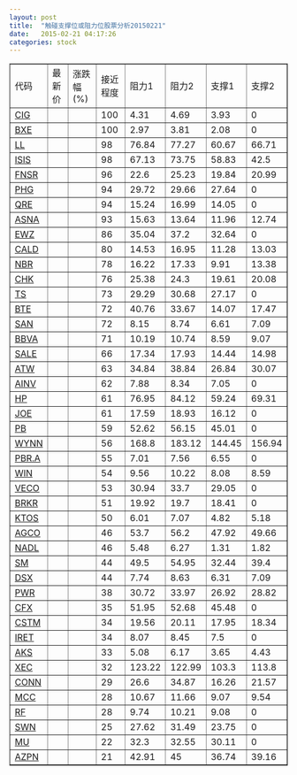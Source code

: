 ```yaml
---
layout: post
title:  "触碰支撑位或阻力位股票分析20150221"
date:   2015-02-21 04:17:26
categories: stock
---
```

<script type="text/javascript">
var stockList = []
stockList.push('gb_cig');
stockList.push('gb_bxe');
stockList.push('gb_ll');
stockList.push('gb_isis');
stockList.push('gb_fnsr');
stockList.push('gb_phg');
stockList.push('gb_qre');
stockList.push('gb_asna');
stockList.push('gb_ewz');
stockList.push('gb_cald');
stockList.push('gb_nbr');
stockList.push('gb_chk');
stockList.push('gb_ts');
stockList.push('gb_bte');
stockList.push('gb_san');
stockList.push('gb_bbva');
stockList.push('gb_sale');
stockList.push('gb_atw');
stockList.push('gb_ainv');
stockList.push('gb_hp');
stockList.push('gb_joe');
stockList.push('gb_pb');
stockList.push('gb_wynn');
stockList.push('gb_pbr.a');
stockList.push('gb_win');
stockList.push('gb_veco');
stockList.push('gb_brkr');
stockList.push('gb_ktos');
stockList.push('gb_agco');
stockList.push('gb_nadl');
stockList.push('gb_sm');
stockList.push('gb_dsx');
stockList.push('gb_pwr');
stockList.push('gb_cfx');
stockList.push('gb_cstm');
stockList.push('gb_iret');
stockList.push('gb_aks');
stockList.push('gb_xec');
stockList.push('gb_conn');
stockList.push('gb_mcc');
stockList.push('gb_rf');
stockList.push('gb_swn');
stockList.push('gb_mu');
stockList.push('gb_azpn');
</script>
<table border="1">
 <tr>
 <td>代码</td>
 <td>最新价</td>
 <td>涨跌幅(%)</td>
 <td>接近程度</td>
 <td>阻力1</td>
 <td>阻力2</td>
 <td>支撑1</td>
 <td>支撑2</td>
</tr>
  <tr id="cig" class="red">
  <td><a href="http://stock.finance.sina.com.cn/usstock/quotes/CIG.html" target="_blank">CIG</a></td><td></td><td></td><td>100</td><td>4.31</td><td>4.69</td><td>3.93</td><td>0</td></tr>
  <tr id="bxe" class="red">
  <td><a href="http://stock.finance.sina.com.cn/usstock/quotes/BXE.html" target="_blank">BXE</a></td><td></td><td></td><td>100</td><td>2.97</td><td>3.81</td><td>2.08</td><td>0</td></tr>
  <tr id="ll" class="green">
  <td><a href="http://stock.finance.sina.com.cn/usstock/quotes/LL.html" target="_blank">LL</a></td><td></td><td></td><td>98</td><td>76.84</td><td>77.27</td><td>60.67</td><td>66.71</td></tr>
  <tr id="isis" class="red">
  <td><a href="http://stock.finance.sina.com.cn/usstock/quotes/ISIS.html" target="_blank">ISIS</a></td><td></td><td></td><td>98</td><td>67.13</td><td>73.75</td><td>58.83</td><td>42.5</td></tr>
  <tr id="fnsr" class="green">
  <td><a href="http://stock.finance.sina.com.cn/usstock/quotes/FNSR.html" target="_blank">FNSR</a></td><td></td><td></td><td>96</td><td>22.6</td><td>25.23</td><td>19.84</td><td>20.99</td></tr>
  <tr id="phg" class="red">
  <td><a href="http://stock.finance.sina.com.cn/usstock/quotes/PHG.html" target="_blank">PHG</a></td><td></td><td></td><td>94</td><td>29.72</td><td>29.66</td><td>27.64</td><td>0</td></tr>
  <tr id="qre" class="red">
  <td><a href="http://stock.finance.sina.com.cn/usstock/quotes/QRE.html" target="_blank">QRE</a></td><td></td><td></td><td>94</td><td>15.24</td><td>16.99</td><td>14.05</td><td>0</td></tr>
  <tr id="asna" class="green">
  <td><a href="http://stock.finance.sina.com.cn/usstock/quotes/ASNA.html" target="_blank">ASNA</a></td><td></td><td></td><td>93</td><td>15.63</td><td>13.64</td><td>11.96</td><td>12.74</td></tr>
  <tr id="ewz" class="red">
  <td><a href="http://stock.finance.sina.com.cn/usstock/quotes/EWZ.html" target="_blank">EWZ</a></td><td></td><td></td><td>86</td><td>35.04</td><td>37.2</td><td>32.64</td><td>0</td></tr>
  <tr id="cald" class="red">
  <td><a href="http://stock.finance.sina.com.cn/usstock/quotes/CALD.html" target="_blank">CALD</a></td><td></td><td></td><td>80</td><td>14.53</td><td>16.95</td><td>11.28</td><td>13.03</td></tr>
  <tr id="nbr" class="green">
  <td><a href="http://stock.finance.sina.com.cn/usstock/quotes/NBR.html" target="_blank">NBR</a></td><td></td><td></td><td>78</td><td>16.22</td><td>17.33</td><td>9.91</td><td>13.38</td></tr>
  <tr id="chk" class="green">
  <td><a href="http://stock.finance.sina.com.cn/usstock/quotes/CHK.html" target="_blank">CHK</a></td><td></td><td></td><td>76</td><td>25.38</td><td>24.3</td><td>19.61</td><td>20.08</td></tr>
  <tr id="ts" class="red">
  <td><a href="http://stock.finance.sina.com.cn/usstock/quotes/TS.html" target="_blank">TS</a></td><td></td><td></td><td>73</td><td>29.29</td><td>30.68</td><td>27.17</td><td>0</td></tr>
  <tr id="bte" class="green">
  <td><a href="http://stock.finance.sina.com.cn/usstock/quotes/BTE.html" target="_blank">BTE</a></td><td></td><td></td><td>72</td><td>40.76</td><td>33.67</td><td>14.07</td><td>17.47</td></tr>
  <tr id="san" class="green">
  <td><a href="http://stock.finance.sina.com.cn/usstock/quotes/SAN.html" target="_blank">SAN</a></td><td></td><td></td><td>72</td><td>8.15</td><td>8.74</td><td>6.61</td><td>7.09</td></tr>
  <tr id="bbva" class="red">
  <td><a href="http://stock.finance.sina.com.cn/usstock/quotes/BBVA.html" target="_blank">BBVA</a></td><td></td><td></td><td>71</td><td>10.19</td><td>10.74</td><td>8.59</td><td>9.07</td></tr>
  <tr id="sale" class="red">
  <td><a href="http://stock.finance.sina.com.cn/usstock/quotes/SALE.html" target="_blank">SALE</a></td><td></td><td></td><td>66</td><td>17.34</td><td>17.93</td><td>14.44</td><td>14.98</td></tr>
  <tr id="atw" class="red">
  <td><a href="http://stock.finance.sina.com.cn/usstock/quotes/ATW.html" target="_blank">ATW</a></td><td></td><td></td><td>63</td><td>34.84</td><td>38.84</td><td>26.84</td><td>30.07</td></tr>
  <tr id="ainv" class="red">
  <td><a href="http://stock.finance.sina.com.cn/usstock/quotes/AINV.html" target="_blank">AINV</a></td><td></td><td></td><td>62</td><td>7.88</td><td>8.34</td><td>7.05</td><td>0</td></tr>
  <tr id="hp" class="green">
  <td><a href="http://stock.finance.sina.com.cn/usstock/quotes/HP.html" target="_blank">HP</a></td><td></td><td></td><td>61</td><td>76.95</td><td>84.12</td><td>59.24</td><td>69.31</td></tr>
  <tr id="joe" class="red">
  <td><a href="http://stock.finance.sina.com.cn/usstock/quotes/JOE.html" target="_blank">JOE</a></td><td></td><td></td><td>61</td><td>17.59</td><td>18.93</td><td>16.12</td><td>0</td></tr>
  <tr id="pb" class="red">
  <td><a href="http://stock.finance.sina.com.cn/usstock/quotes/PB.html" target="_blank">PB</a></td><td></td><td></td><td>59</td><td>52.62</td><td>56.15</td><td>45.01</td><td>0</td></tr>
  <tr id="wynn" class="green">
  <td><a href="http://stock.finance.sina.com.cn/usstock/quotes/WYNN.html" target="_blank">WYNN</a></td><td></td><td></td><td>56</td><td>168.8</td><td>183.12</td><td>144.45</td><td>156.94</td></tr>
  <tr id="pbr.a" class="green">
  <td><a href="http://stock.finance.sina.com.cn/usstock/quotes/PBR.A.html" target="_blank">PBR.A</a></td><td></td><td></td><td>55</td><td>7.01</td><td>7.56</td><td>6.55</td><td>0</td></tr>
  <tr id="win" class="green">
  <td><a href="http://stock.finance.sina.com.cn/usstock/quotes/WIN.html" target="_blank">WIN</a></td><td></td><td></td><td>54</td><td>9.56</td><td>10.22</td><td>8.08</td><td>8.59</td></tr>
  <tr id="veco" class="green">
  <td><a href="http://stock.finance.sina.com.cn/usstock/quotes/VECO.html" target="_blank">VECO</a></td><td></td><td></td><td>53</td><td>30.94</td><td>33.7</td><td>29.05</td><td>0</td></tr>
  <tr id="brkr" class="green">
  <td><a href="http://stock.finance.sina.com.cn/usstock/quotes/BRKR.html" target="_blank">BRKR</a></td><td></td><td></td><td>51</td><td>19.92</td><td>19.7</td><td>18.41</td><td>0</td></tr>
  <tr id="ktos" class="red">
  <td><a href="http://stock.finance.sina.com.cn/usstock/quotes/KTOS.html" target="_blank">KTOS</a></td><td></td><td></td><td>50</td><td>6.01</td><td>7.07</td><td>4.82</td><td>5.18</td></tr>
  <tr id="agco" class="green">
  <td><a href="http://stock.finance.sina.com.cn/usstock/quotes/AGCO.html" target="_blank">AGCO</a></td><td></td><td></td><td>46</td><td>53.7</td><td>56.2</td><td>47.92</td><td>49.66</td></tr>
  <tr id="nadl" class="green">
  <td><a href="http://stock.finance.sina.com.cn/usstock/quotes/NADL.html" target="_blank">NADL</a></td><td></td><td></td><td>46</td><td>5.48</td><td>6.27</td><td>1.31</td><td>1.82</td></tr>
  <tr id="sm" class="red">
  <td><a href="http://stock.finance.sina.com.cn/usstock/quotes/SM.html" target="_blank">SM</a></td><td></td><td></td><td>44</td><td>49.5</td><td>54.95</td><td>32.44</td><td>39.4</td></tr>
  <tr id="dsx" class="green">
  <td><a href="http://stock.finance.sina.com.cn/usstock/quotes/DSX.html" target="_blank">DSX</a></td><td></td><td></td><td>44</td><td>7.74</td><td>8.63</td><td>6.31</td><td>7.09</td></tr>
  <tr id="pwr" class="green">
  <td><a href="http://stock.finance.sina.com.cn/usstock/quotes/PWR.html" target="_blank">PWR</a></td><td></td><td></td><td>38</td><td>30.72</td><td>33.97</td><td>26.92</td><td>28.82</td></tr>
  <tr id="cfx" class="green">
  <td><a href="http://stock.finance.sina.com.cn/usstock/quotes/CFX.html" target="_blank">CFX</a></td><td></td><td></td><td>35</td><td>51.95</td><td>52.68</td><td>45.48</td><td>0</td></tr>
  <tr id="cstm" class="red">
  <td><a href="http://stock.finance.sina.com.cn/usstock/quotes/CSTM.html" target="_blank">CSTM</a></td><td></td><td></td><td>34</td><td>19.56</td><td>20.11</td><td>17.95</td><td>18.34</td></tr>
  <tr id="iret" class="green">
  <td><a href="http://stock.finance.sina.com.cn/usstock/quotes/IRET.html" target="_blank">IRET</a></td><td></td><td></td><td>34</td><td>8.07</td><td>8.45</td><td>7.5</td><td>0</td></tr>
  <tr id="aks" class="green">
  <td><a href="http://stock.finance.sina.com.cn/usstock/quotes/AKS.html" target="_blank">AKS</a></td><td></td><td></td><td>33</td><td>5.08</td><td>6.17</td><td>3.65</td><td>4.43</td></tr>
  <tr id="xec" class="green">
  <td><a href="http://stock.finance.sina.com.cn/usstock/quotes/XEC.html" target="_blank">XEC</a></td><td></td><td></td><td>32</td><td>123.22</td><td>122.99</td><td>103.3</td><td>113.8</td></tr>
  <tr id="conn" class="red">
  <td><a href="http://stock.finance.sina.com.cn/usstock/quotes/CONN.html" target="_blank">CONN</a></td><td></td><td></td><td>29</td><td>26.6</td><td>34.87</td><td>16.26</td><td>21.57</td></tr>
  <tr id="mcc" class="green">
  <td><a href="http://stock.finance.sina.com.cn/usstock/quotes/MCC.html" target="_blank">MCC</a></td><td></td><td></td><td>28</td><td>10.67</td><td>11.66</td><td>9.07</td><td>9.54</td></tr>
  <tr id="rf" class="red">
  <td><a href="http://stock.finance.sina.com.cn/usstock/quotes/RF.html" target="_blank">RF</a></td><td></td><td></td><td>28</td><td>9.74</td><td>10.21</td><td>9.08</td><td>0</td></tr>
  <tr id="swn" class="red">
  <td><a href="http://stock.finance.sina.com.cn/usstock/quotes/SWN.html" target="_blank">SWN</a></td><td></td><td></td><td>25</td><td>27.62</td><td>31.49</td><td>23.75</td><td>0</td></tr>
  <tr id="mu" class="red">
  <td><a href="http://stock.finance.sina.com.cn/usstock/quotes/MU.html" target="_blank">MU</a></td><td></td><td></td><td>22</td><td>32.3</td><td>32.55</td><td>30.11</td><td>0</td></tr>
  <tr id="azpn" class="green">
  <td><a href="http://stock.finance.sina.com.cn/usstock/quotes/AZPN.html" target="_blank">AZPN</a></td><td></td><td></td><td>21</td><td>42.91</td><td>45</td><td>36.74</td><td>39.16</td></tr>
</table>

